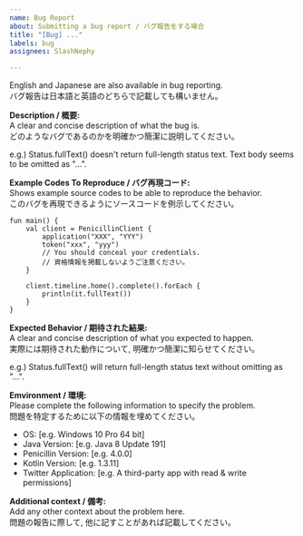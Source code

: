 ```yaml
---
name: Bug Report
about: Submitting a bug report / バグ報告をする場合
title: "[Bug] ..."
labels: bug
assignees: SlashNephy

---
```


English and Japanese are also available in bug reporting.  
バグ報告は日本語と英語のどちらで記載しても構いません。  

**Description / 概要:**  
A clear and concise description of what the bug is.  
どのようなバグであるのかを明確かつ簡潔に説明してください。  

e.g.) Status.fullText() doesn't return full-length status text. Text body seems to be omitted as "...".

**Example Codes To Reproduce / バグ再現コード:**  
Shows example source codes to be able to reproduce the behavior.  
このバグを再現できるようにソースコードを例示してください。  

```kotlin=
fun main() {
    val client = PenicillinClient {
        application("XXX", "YYY")
        token("xxx", "yyy")
        // You should conceal your credentials.
        // 資格情報を掲載しないようご注意ください。
    }

    client.timeline.home().complete().forEach {
        println(it.fullText())
    }
}
```

**Expected Behavior / 期待された結果:**  
A clear and concise description of what you expected to happen.  
実際には期待された動作について, 明確かつ簡潔に知らせてください。  

e.g.) Status.fullText() will return full-length status text without omitting as "...".

**Emvironment / 環境:**  
Please complete the following information to specify the problem.  
問題を特定するために以下の情報を埋めてください。  

 - OS: [e.g. Windows 10 Pro 64 bit]
 - Java Version: [e.g. Java 8 Update 191]
 - Penicillin Version: [e.g. 4.0.0]
 - Kotlin Version: [e.g. 1.3.11]
 - Twitter Application: [e.g. A third-party app with read & write permissions]

**Additional context / 備考:**  
Add any other context about the problem here.  
問題の報告に際して, 他に記すことがあれば記載してください。  
